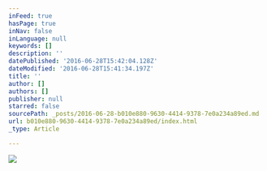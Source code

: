 ```yaml
---
inFeed: true
hasPage: true
inNav: false
inLanguage: null
keywords: []
description: ''
datePublished: '2016-06-28T15:42:04.128Z'
dateModified: '2016-06-28T15:41:34.197Z'
title: ''
author: []
authors: []
publisher: null
starred: false
sourcePath: _posts/2016-06-28-b010e880-9630-4414-9378-7e0a234a89ed.md
url: b010e880-9630-4414-9378-7e0a234a89ed/index.html
_type: Article

---
```

![](https://the-grid-user-content.s3-us-west-2.amazonaws.com/89ac1f77-f46e-48be-bc13-03ee28960f14.jpg)